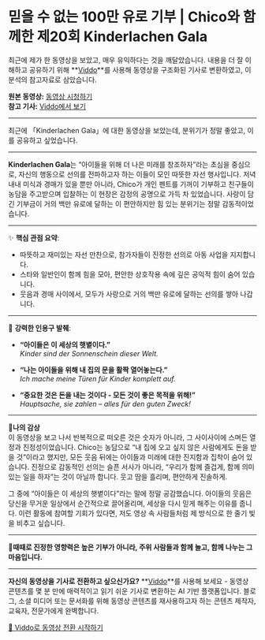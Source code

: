 # 믿을 수 없는 100만 유로 기부 | Chico와 함께한 제20회 Kinderlachen Gala

최근에 제가 한 동영상을 보았고, 매우 유익하다는 것을 깨달았습니다. 내용을 더 잘 이해하고 공유하기 위해 **[Viddo](https://viddo.pro/)**를 사용해 동영상을 구조화된 기사로 변환하였고, 이 분석의 참고자료로 삼았습니다.

**원본 동영상:** [동영상 시청하기](https://www.youtube.com/watch?v=JATOxJm2DiA)  
**참고 기사:** [Viddo에서 보기](https://viddo.pro/zh/video-result/24796346-7102-417b-bd5f-91e4d3ec3da7)

---

최근에 「Kinderlachen Gala」에 대한 동영상을 보았는데, 분위기가 정말 좋았고, 이를 공유하고 싶었습니다.

---

**Kinderlachen Gala**는 “아이들을 위해 더 나은 미래를 창조하자”라는 초심을 중심으로, 자신의 행동으로 선의를 전파하고자 하는 이들이 모인 따뜻한 자선 행사입니다. 저녁 내내 미식과 경매가 있을 뿐만 아니라, Chico가 개인 펜트를 기꺼이 기부하고 친구들이 농담을 주고받으며 입찰하는 이 현장은 감정의 공명으로 가득 차 있었습니다. 사랑이 담긴 기부금이 거의 백만 유로에 달하는 이 편안하지만 힘 있는 분위기는 정말 감동적이었습니다.

---

✨ **핵심 관점 요약**:
- 따뜻하고 재미있는 자선 만찬으로, 참가자들이 진정한 선의로 아동 사업을 지지합니다.
- 스타와 일반인이 함께 힘을 모아, 편안한 상호작용 속에 깊은 공익적 힘이 숨어 있습니다.
- 웃음과 경매 사이에서, 모두가 사랑으로 거의 백만 유로에 달하는 선의를 쌓아 나갑니다.

---

💬 **강력한 인용구 발췌**:
- **“아이들은 이 세상의 햇볕이다.”**  
  *Kinder sind der Sonnenschein dieser Welt.*

- **“나는 아이들을 위해 내 집의 문을 활짝 열어놓는다.”**  
  *Ich mache meine Türen für Kinder komplett auf.*

- **“중요한 것은 돈을 내는 것이다 - 모든 것이 좋은 목적을 위해!”**  
  *Hauptsache, sie zahlen – alles für den guten Zweck!*

---

🎈**나의 감상**  
이 동영상을 보고 나서 반복적으로 떠오른 것은 숫자가 아니라, 그 사이사이에 스며든 열정과 진정성이었습니다. Chico는 농담으로 “내 집에 오고 싶지 않은 사람에게도 돈을 받을 것”이라고 했지만, 모든 웃음 뒤에는 아이들과 미래에 대한 진지함과 집착이 숨어 있습니다. 진정으로 감동적인 선의는 슬픈 서사가 아니라, “우리가 함께 즐겁게, 함께 의미 있는 일을 하자”는 것이 아닐까 합니다. 웃고 땀을 흘리며, 편안하게 진솔하게.

그 중에 “아이들은 이 세상의 햇볕이다”라는 말에 정말 공감했습니다. 아이들의 웃음은 당신을 무거운 일상에서 순간적으로 끌어올리며, 세상을 다시 믿게 해주는 이유를 줍니다. 이런 활동에 참여할 기회가 있다면, 저도 영상 속 사람들처럼 제 방식으로 한 줄기 빛을 비추고 싶습니다.

---

**💛때때로 진정한 영향력은 높은 기부가 아니라, 주위 사람들과 함께 놀고, 함께 나누는 그 마음입니다.**

---

**자신의 동영상을 기사로 전환하고 싶으신가요?** **[Viddo](https://viddo.pro/)**를 사용해 보세요 - 동영상 콘텐츠를 몇 분 만에 매력적이고 읽기 쉬운 기사로 변환하는 AI 기반 플랫폼입니다. 블로그, 소셜 미디어 또는 문서화를 위해 동영상 콘텐츠를 재사용하고자 하는 콘텐츠 제작자, 교육자, 전문가에게 완벽합니다.

[🚀 Viddo로 동영상 전환 시작하기](https://viddo.pro/)